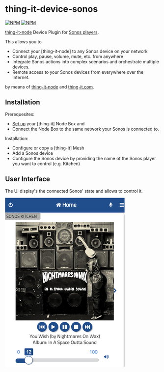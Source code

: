 # thing-it-device-sonos

[![NPM](https://nodei.co/npm/thing-it-device-sonos.png)](https://nodei.co/npm/thing-it-device-sonos/)
[![NPM](https://nodei.co/npm-dl/thing-it-device-sonos.png)](https://nodei.co/npm/thing-it-device-sonos/)

[thing-it-node](https://github.com/marcgille/thing-it-node) Device Plugin for [Sonos players](www.sonos.com).

This allows you to

* Connect your [thing-it-node] to any Sonos device on your network
* Control play, pause, volume, mute, etc. from anywhere
* Integrate Sonos actions into complex scenarios and orchestrate multiple devices.
* Remote access to your Sonos devices from everywhere over the Internet.

by means of [thing-it-node](https://github.com/marcgille/thing-it-node) and [thing-it.com](http://www.thing-it.com).

## Installation

Prerequesites:

* [Set up](http://www.thing-it.com/thing-it/index.html?document=gettingStarted#/documentationPanel) your [thing-it] Node Box and
* Connect the Node Box to the same network your Sonos is connected to.


Installation:

* Configure or copy a [thing-it] Mesh
* Add a Sonos device
* Configure the Sonos device by providing the name of the Sonos player you want to control (e.g. Kitchen)


## User Interface

The UI display's the connected Sonos' state and allows to control it.

<img src="./documentation/images/sonos-mobile-screenshot.png">